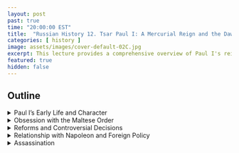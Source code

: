 ```yaml
---
layout: post
past: true
time: "20:00:00 EST"
title:  "Russian History 12. Tsar Paul I: A Mercurial Reign and the Dawn of 19th Century Russia"
categories: [ history ]
image: assets/images/cover-default-02C.jpg
excerpt: This lecture provides a comprehensive overview of Paul I's reign, personality, policies, and impact on Russian history, ending with his assassination and the transition to the 19th century.
featured: true
hidden: false
---
```


## Outline

<details><summary>Paul I’s Early Life and Character</summary>
<ul>
    <li>The mystery surrounding Paul I's paternity: was he the son of Peter III or of one of Catherine the Great’s lovers?</li>
    <li>Mercurial and unpredictable by nature; nervous and hyperactive behavior as a child.</li>
    <li>Despite receiving an excellent education, Paul I lacked the patience to fully benefit from it, though he was well-versed in languages and was initially influenced by progressive ideas.</li>
</ul>
</details>

<details><summary>Obsession with the Maltese Order</summary>
    <ul>
        <li>Paul I became fascinated with the history of the Knights Hospitaller (Maltese Order), which played a significant role in his life and reign.</li>
        <li>His admiration for this order influenced his actions, including becoming the Grand Master of the order.</li>
    </ul>
</details>

<details><summary>Reforms and Controversial Decisions</summary>
    <ul>
        <li>He reversed many of Catherine the Great’s policies, including changes to the throne succession laws, which led to long-term instability.</li>
        <li>Paul I allowed criminal prosecution of noblemen, imposed taxes on them, and enacted laws to protect serfs from being sold without land.</li>
        <li>He exhumed and reburied his father with full honors while taking vengeance on his mother’s lovers.</li>
        <li> He reformed the army, reverting it to a Prussian model that emphasized parades and drills over practicality in warfare.</li>
    </ul>
</details>

<details><summary>Relationship with Napoleon and Foreign Policy</summary>
    <ul>
        <li>Paul I’s foreign policy was influenced by his personal feelings, leading to alliances and conflicts.</li>
        <li>His admiration for the Maltese Order led to a conflict with Napoleon after Napoleon seized Malta.</li>
        <li>Paul’s erratic decisions included forming a coalition with Austria against Napoleon and sending troops to Denmark, which were actions that strained relations with England.</li>
    </ul>
</details>

<details><summary>Assassination</summary>
    <ul>
        <li>Due to his erratic and unpopular decisions, a conspiracy against Paul I formed.</li>
        <li>The assassination was carried out by a group of officers who initially intended to force his abdication but ended up killing him when he resisted.</li>
        <li>Travel recommendation: a visit St. Michael’s Castle in St. Petersburg, where Paul I was assassinated.</li>
        <li>Paul I's death marked the beginning of the 19th century in Russia.</li>
    </ul>
</details>